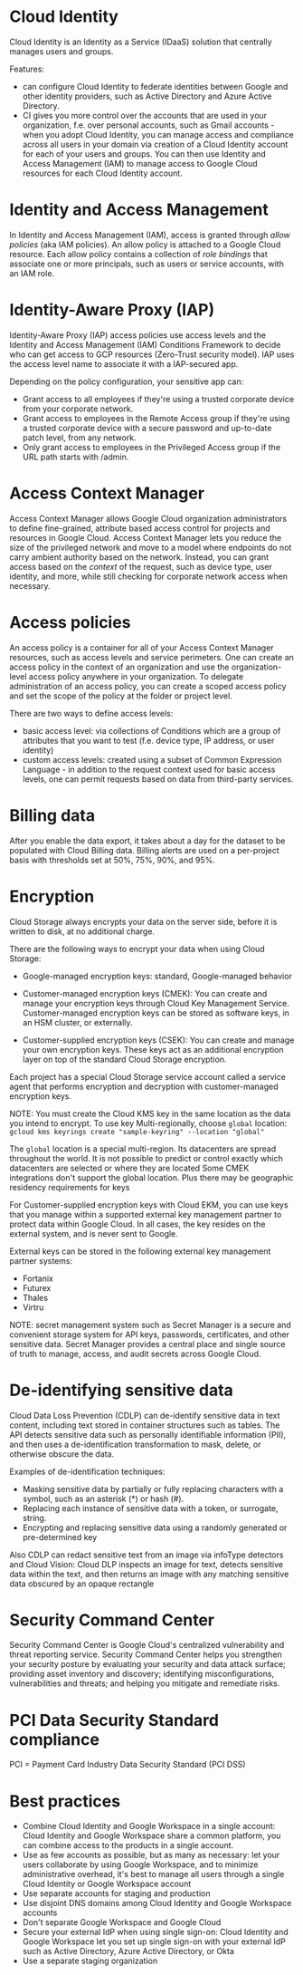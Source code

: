 # Cloud Identity

Cloud Identity is an Identity as a Service (IDaaS) solution that centrally manages users and groups. 

Features:
- can configure Cloud Identity to federate identities between Google and other identity providers, such as Active Directory and Azure Active Directory.
- CI gives you more control over the accounts that are used in your organization, f.e. over personal accounts, such as Gmail accounts - when you adopt Cloud Identity, you can manage access and compliance across all users in your domain via creation of a Cloud Identity account for each of your users and groups. You can then use Identity and Access Management (IAM) to manage access to Google Cloud resources for each Cloud Identity account.

# Identity and Access Management

In Identity and Access Management (IAM), access is granted through _allow policies_ (aka IAM policies). An allow policy is attached to a Google Cloud resource. Each allow policy contains a collection of _role bindings_ that associate one or more principals, such as users or service accounts, with an IAM role. 

# Identity-Aware Proxy (IAP) 

Identity-Aware Proxy (IAP) access policies use access levels and the Identity and Access Management (IAM) Conditions Framework to decide who can get access to GCP resources (Zero-Trust security model).
IAP uses the access level name to associate it with a IAP-secured app.

Depending on the policy configuration, your sensitive app can:

- Grant access to all employees if they're using a trusted corporate device from your corporate network.
- Grant access to employees in the Remote Access group if they're using a trusted corporate device with a secure password and up-to-date patch level, from any network.
- Only grant access to employees in the Privileged Access group if the URL path starts with /admin.

# Access Context Manager

Access Context Manager allows Google Cloud organization administrators to define fine-grained, attribute based access control for projects and resources in Google Cloud.
Access Context Manager lets you reduce the size of the privileged network and move to a model where endpoints do not carry ambient authority based on the network. Instead, you can grant access based on the _context_ of the request, such as device type, user identity, and more, while still checking for corporate network access when necessary.

# Access policies

An access policy is a container for all of your Access Context Manager resources, such as access levels and service perimeters.
One can create an access policy in the context of an organization and use the organization-level access policy anywhere in your organization. To delegate administration of an access policy, you can create a scoped access policy and set the scope of the policy at the folder or project level.


There are two ways to define access levels:

- basic access level: via collections of Conditions which are a group of attributes that you want to test (f.e. device type, IP address, or user identity)
- custom access levels: created using a subset of Common Expression Language - in addition to the request context used for basic access levels, one can permit requests based on data from third-party services. 


# Billing data

After you enable the data export, it takes about a day for the dataset to be populated with Cloud Billing data. 
Billing alerts are used on a per-project basis with thresholds set at 50%, 75%, 90%, and 95%.


# Encryption

Cloud Storage always encrypts your data on the server side, before it is written to disk, at no additional charge.

There are the following ways to encrypt your data when using Cloud Storage:
 
- Google-managed encryption keys: standard, Google-managed behavior

- Customer-managed encryption keys (CMEK): You can create and manage your encryption keys through Cloud Key Management Service. Customer-managed encryption keys can be stored as software keys, in an HSM cluster, or externally.

- Customer-supplied encryption keys (CSEK): You can create and manage your own encryption keys. These keys act as an additional encryption layer on top of the standard Cloud Storage encryption.

Each project has a special Cloud Storage service account called a service agent that performs encryption and decryption with customer-managed encryption keys.

NOTE: You must create the Cloud KMS key in the same location as the data you intend to encrypt. 
To use key Multi-regionally, choose `global` location: `gcloud kms keyrings create "sample-keyring" --location "global"`

The `global` location is a special multi-region. Its datacenters are spread throughout the world. It is not possible to predict or control exactly which datacenters are selected or where they are located
Some CMEK integrations don't support the global location. Plus there may be geographic residency requirements for keys


For Customer-supplied encryption keys with Cloud EKM, you can use keys that you manage within a supported external key management partner to protect data within Google Cloud. In all cases, the key resides on the external system, and is never sent to Google.

External keys can be stored in the following external key management partner systems:

- Fortanix
- Futurex
- Thales
- Virtru

NOTE: secret management system such as Secret Manager is a secure and convenient storage system for API keys, passwords, certificates, and other sensitive data. Secret Manager provides a central place and single source of truth to manage, access, and audit secrets across Google Cloud.

# De-identifying sensitive data

Cloud Data Loss Prevention (CDLP) can de-identify sensitive data in text content, including text stored in container structures such as tables.
The API detects sensitive data such as personally identifiable information (PII), and then uses a de-identification transformation to mask, delete, or otherwise obscure the data. 

Examples of de-identification techniques:

- Masking sensitive data by partially or fully replacing characters with a symbol, such as an asterisk (*) or hash (#).
- Replacing each instance of sensitive data with a token, or surrogate, string.
- Encrypting and replacing sensitive data using a randomly generated or pre-determined key

Also CDLP can redact sensitive text from an image via infoType detectors and Cloud Vision: Cloud DLP inspects an image for text, detects sensitive data within the text, and then returns an image with any matching sensitive data obscured by an opaque rectangle

# Security Command Center

Security Command Center is Google Cloud's centralized vulnerability and threat reporting service. Security Command Center helps you strengthen your security posture by evaluating your security and data attack surface; providing asset inventory and discovery; identifying misconfigurations, vulnerabilities and threats; and helping you mitigate and remediate risks.

# PCI Data Security Standard compliance

PCI =  Payment Card Industry Data Security Standard (PCI DSS)


# Best practices

- Combine Cloud Identity and Google Workspace in a single account: Cloud Identity and Google Workspace share a common platform, you can combine access to the products in a single account.
- Use as few accounts as possible, but as many as necessary:  let your users collaborate by using Google Workspace, and to minimize administrative overhead, it's best to manage all users through a single Cloud Identity or Google Workspace account
- Use separate accounts for staging and production
- Use disjoint DNS domains among Cloud Identity and Google Workspace accounts
- Don't separate Google Workspace and Google Cloud
- Secure your external IdP when using single sign-on: Cloud Identity and Google Workspace let you set up single sign-on with your external IdP such as Active Directory, Azure Active Directory, or Okta
- Use a separate staging organization



